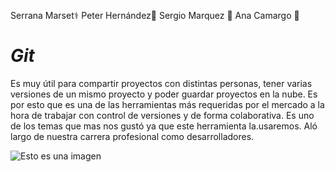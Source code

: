 Serrana Marset:medical_symbol:
Peter Hernández:trident: 
Sergio Marquez :rocket: 
Ana Camargo :microphone:



#     **_Git_**

Es muy útil para compartir proyectos con distintas personas, tener varias versiones de un mismo proyecto y poder guardar proyectos en la nube. Es por esto que es una de las herramientas más requeridas por el mercado a la hora de trabajar con control de versiones y de forma colaborativa.
Es uno de los temas que mas nos gustó ya que este herramienta la.usaremos. Aló largo de nuestra carrera profesional como desarrolladores.

![Esto es una imagen](https://www.solucionex.com/sites/default/files/categorias_post/git.jpg)

